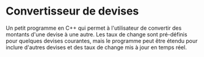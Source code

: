 # Convertisseur de devises

Un petit programme en C++ qui permet à l'utilisateur de convertir des montants d'une devise à une autre. Les taux de change sont pré-définis pour quelques devises courantes, mais le programme peut être étendu pour inclure d'autres devises et des taux de change mis à jour en temps réel.
